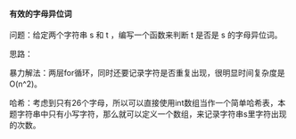 #### 有效的字母异位词

问题：给定两个字符串 s 和 t ，编写一个函数来判断 t 是否是 s 的字母异位词。

思路：

暴力解法：两层for循环，同时还要记录字符是否重复出现，很明显时间复杂度是 O(n^2)。

哈希：考虑到只有26个字母，所以可以直接使用int数组当作一个简单哈希表，本题字符串中只有小写字符，那么就可以定义一个数组，来记录字符串s里字符出现的次数。